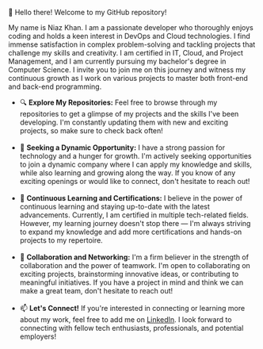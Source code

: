 👋 Hello there! Welcome to my GitHub repository!

My name is Niaz Khan. I am a passionate developer who thoroughly enjoys coding and holds a keen interest in DevOps and Cloud technologies. I find immense satisfaction in complex problem-solving and tackling projects that challenge my skills and creativity. I am certified in IT, Cloud, and Project Management, and I am currently pursuing my bachelor's degree in Computer Science. I invite you to join me on this journey and witness my continuous growth as I work on various projects to master both front-end and back-end programming.
- 🔍 <b>Explore My Repositories:</b>
  Feel free to browse through my repositories to get a glimpse of my projects and the skills I've been developing. I'm constantly updating them with new and exciting projects, so make sure to check back often!<br><br>
- 🌟 <b>Seeking a Dynamic Opportunity:</b> 
I have a strong passion for technology and a hunger for growth. I'm actively seeking opportunities to join a dynamic company where I can apply my knowledge and skills, while also learning and growing along the way. If you know of any exciting openings or would like to connect, don't hesitate to reach out!<br><br>
- 🌱 <b>Continuous Learning and Certifications:</b>
I believe in the power of continuous learning and staying up-to-date with the latest advancements. Currently, I am certified in multiple tech-related fields. However, my learning journey doesn't stop there — I'm always striving to expand my knowledge and add more certifications and hands-on projects to my repertoire.<br><br>
- 💞️ <b>Collaboration and Networking:</b>
I'm a firm believer in the strength of collaboration and the power of teamwork. I'm open to collaborating on exciting projects, brainstorming innovative ideas, or contributing to meaningful initiatives. If you have a project in mind and think we can make a great team, don't hesitate to reach out!<br><br>
- 📫 <b>Let's Connect!</b>
If you're interested in connecting or learning more about my work, feel free to add me on <a href="https://linkedin.com/in/niazkhan0731">LinkedIn</a>. I look forward to connecting with fellow tech enthusiasts, professionals, and potential employers!

<!---
niazkhan0731/niazkhan0731 is a ✨ special ✨ repository because its `README.md` (this file) appears on your GitHub profile.
You can click the Preview link to take a look at your changes.
--->
